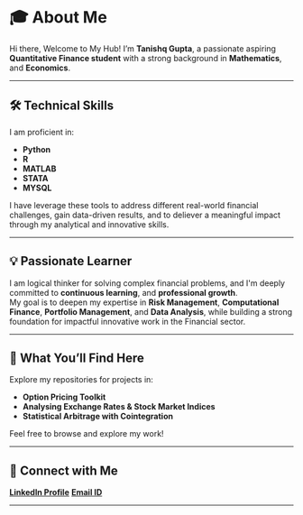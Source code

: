 # 🎓 About Me
Hi there, Welcome to My Hub!
I’m **Tanishq Gupta**, a passionate aspiring **Quantitative Finance student** with a strong background in **Mathematics**, and **Economics**.  

---

## 🛠️ Technical Skills  

I am proficient in:  
- **Python**
- **R**   
- **MATLAB**
- **STATA** 
- **MYSQL**  

I have leverage these tools to address different real-world financial challenges, gain data-driven results, and to deliever a meaningful impact through my analytical and innovative skills.

---

## 💡 Passionate Learner  

I am logical thinker for solving complex financial problems, and I'm deeply committed  to **continuous learning**, and **professional growth**.  
My goal is to deepen my expertise in  **Risk Management**, **Computational Finance**, **Portfolio Management**, and **Data Analysis**, while building a strong foundation for impactful innovative work in the Financial sector.  

---

## 📂 What You’ll Find Here  

Explore my repositories for projects in:  
- **Option Pricing Toolkit**  
- **Analysing Exchange Rates & Stock Market Indices**  
- **Statistical Arbitrage with Cointegration**  

Feel free to browse and explore my work!  

---

## 🔗 Connect with Me  

[**LinkedIn Profile**](https://www.linkedin.com/in/tanishq-gupta-443197200/) 
[**Email ID**](mailto:gu.tanishq@gmail.com) 

---


